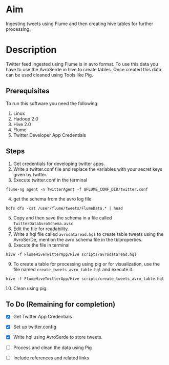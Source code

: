 # Aim
Ingesting tweets using Flume and then creating hive tables for further processing.

# Description
Twitter feed ingested using Flume is in avro format. To use this data you have to use the AvroSerde in hive to create tables. Once created this data can be used cleaned using Tools like Pig.

## Prerequisites
To run this software you need the following:
1. Linux 
2. Hadoop 2.0
3. Hive 2.0 
4. Flume
5. Twitter Developer App Credentials

## Steps
1. Get credentials for developing twitter apps.
2. Write a twitter.conf file and replace the variables with your secret keys given by twitter.
3. Execute twitter.conf in the terminal
```
flume-ng agent -n TwitterAgent -f $FLUME_CONF_DIR/twitter.conf
```
4. get the schema from the avro log file
```
hdfs dfs -cat /user/flume/tweets/FlumeData.* | head
```
5. Copy and then save the schema in a file called `TwitterDataAvroSchema.avsc`
6. Edit the file for readability.
7. Write a hql file called `avrodataread.hql` to create table tweets using the AvroSerDe, mention the avro schema file in the tblproperties.
8. Execute the file in terminal
```
hive -f FlumeHiveTwitterApp/Hive scripts/avrodataread.hql
```
9. To create a table for processing using pig or for visualization, use the file named `create_tweets_avro_table.hql` and execute it.
```
hive -f FlumeHiveTwitterApp/Hive scripts/create_tweets_avro_table.hql
```
10. Clean using pig.

## To Do (Remaining for completion)
- [x] Get Twitter App Credentials 
- [x] Set up twitter.config 
- [x] Write hql using AvroSerde to store tweets. 
- [ ] Process and clean the data using Pig
- [ ] Include references and related links 

